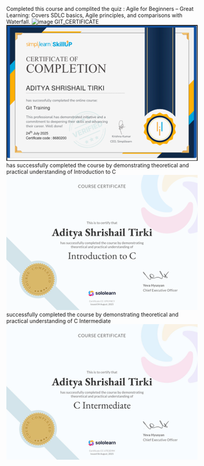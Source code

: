 Completed  this course and complited the quiz   : Agile for Beginners – Great Learning: Covers SDLC
basics, Agile principles, and comparisons with Waterfall. 
<img src="https://github.com/AdityaTirki/5193034_AdityaShrishailTirki/blob/main/SDLC/agile%20for%20biginers.png" alt="image">
GIT_CERTIFICATE
<img src="https://github.com/AdityaTirki/5193034_AdityaShrishailTirki/blob/main/GIT/CERTIFICATE/5193034_AdityaShrishailTirki.png" alt="image">
has successfully completed the course by demonstrating theoretical and practical understanding of
Introduction to C
<img src="https://github.com/AdityaTirki/5193034_AdityaShrishailTirki/blob/main/C%20Programming/Certificates/5193034_Aditya%20Shrishail%20Tirki_c.png" alt="image">
successfully completed the course by demonstrating theoretical and practical understanding of C Intermediate
<img src="https://github.com/AdityaTirki/5193034_AdityaShrishailTirki/blob/main/C%20Programming/Certificates/5193034_Aditya%20Shrishail%20Tirkic2.jpg" alt="image">
